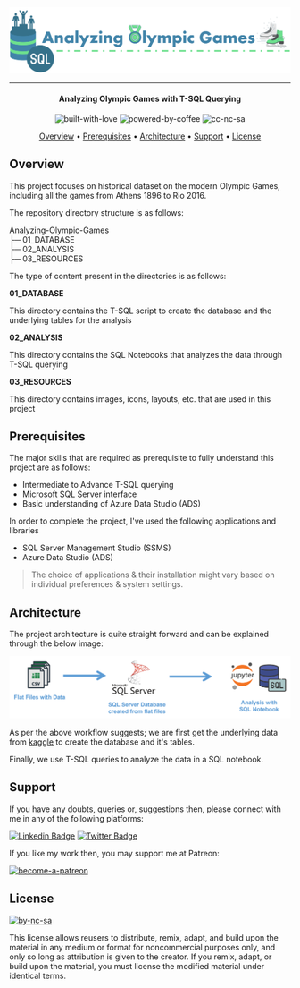 ![Project Logo][project_logo]

---

<h4 align="center">Analyzing Olympic Games with T-SQL Querying</h4>

<p align='center'>
<img src="https://i.ibb.co/KxfMMsP/built-with-love.png" alt="built-with-love" border="0">
<img src="https://i.ibb.co/MBDK1Pk/powered-by-coffee.png" alt="powered-by-coffee" border="0">
<img src="https://i.ibb.co/CtGqhQH/cc-nc-sa.png" alt="cc-nc-sa" border="0">
</p>

<p align="center">
  <a href="#overview">Overview</a> •
  <a href="#prerequisites">Prerequisites</a> •
  <a href="#architecture">Architecture</a> •
  <a href="#support">Support</a> •
  <a href="#license">License</a>
</p>

## Overview

This project focuses on historical dataset on the modern Olympic Games, including all the games from Athens 1896 to Rio 2016.

The repository directory structure is as follows:

Analyzing-Olympic-Games<br>
├─ 01_DATABASE<br>
├─ 02_ANALYSIS<br>
├─ 03_RESOURCES<br>

The type of content present in the directories is as follows:

**01_DATABASE**

This directory contains the T-SQL script to create the database and the underlying tables for the analysis

**02_ANALYSIS**

This directory contains the SQL Notebooks that analyzes the data through T-SQL querying

**03_RESOURCES**

This directory contains images, icons, layouts, etc. that are used in this project

## Prerequisites

The major skills that are required as prerequisite to fully understand this project are as follows:

- Intermediate to Advance T-SQL querying
- Microsoft SQL Server interface
- Basic understanding of Azure Data Studio (ADS)

In order to complete the project, I've used the following applications and libraries

- SQL Server Management Studio (SSMS)
- Azure Data Studio (ADS)

> The choice of applications & their installation might vary based on individual preferences & system settings.

## Architecture

The project architecture is quite straight forward and can be explained through the below image:

![Process Architecture][process_workflow]

As per the above workflow suggests; we are first get the underlying data from [kaggle][kaggle_link] to create the database and it's tables.

Finally, we use T-SQL queries to analyze the data in a SQL notebook.

## Support

If you have any doubts, queries or, suggestions then, please connect with me in any of the following platforms:

[![Linkedin Badge][linkedinbadge]][linkedin] [![Twitter Badge][twitterbadge]][twitter]

If you like my work then, you may support me at Patreon:

<a href="https://www.patreon.com/quantumudit" target="_blank">
<img src="https://i.ibb.co/94bkJwp/become-a-patreon.png" alt="become-a-patreon" border="0" width="170" height="50">
</a>

## License

<a href = 'https://creativecommons.org/licenses/by-nc-sa/4.0/' target="_blank">
    <img src="https://i.ibb.co/mvmWGkm/by-nc-sa.png" alt="by-nc-sa" border="0" width="88" height="31">
</a>

This license allows reusers to distribute, remix, adapt, and build upon the material in any medium or format for noncommercial purposes only, and only so long as attribution is given to the creator. If you remix, adapt, or build upon the material, you must license the modified material under identical terms.

<!-- Image Links -->

[project_logo]: 06_RESOURCES/project_cover_image.png
[process_workflow]: 06_RESOURCES/process_architecture.png
[scraping_graphic]: 06_RESOURCES/scraping_graphic.gif

<!-- External Links -->

[kaggle_link]: https://www.kaggle.com/heesoo37/120-years-of-olympic-history-athletes-and-results

<!-- Profile Links -->

[linkedin]: https://www.linkedin.com/in/uditkumarchatterjee/
[twitter]: https://twitter.com/quantumudit

<!-- Shields Profile Links -->

[linkedinbadge]: https://img.shields.io/badge/-uditkumarchatterjee-0e76a8?style=flat&labelColor=0e76a8&logo=linkedin&logoColor=white
[twitterbadge]: https://img.shields.io/badge/-@quantumudit-1ca0f1?style=flat&labelColor=1ca0f1&logo=twitter&logoColor=white&link=https://twitter.com/quantumudit
